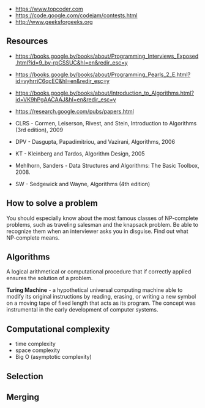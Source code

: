 - https://www.topcoder.com
- https://code.google.com/codejam/contests.html
- http://www.geeksforgeeks.org

Resources
--------------------
- https://books.google.by/books/about/Programming_Interviews_Exposed.html?id=9_by-rpCSSUC&hl=en&redir_esc=y
- https://books.google.by/books/about/Programming_Pearls_2_E.html?id=vyhrriC6qcEC&hl=en&redir_esc=y
- https://books.google.by/books/about/Introduction_to_Algorithms.html?id=VK9hPgAACAAJ&hl=en&redir_esc=y
- https://research.google.com/pubs/papers.html

- CLRS - Cormen, Leiserson, Rivest, and Stein, Introduction to Algorithms (3rd edition), 2009
- DPV - Dasgupta, Papadimitriou, and Vazirani, Algorithms, 2006
- KT - Kleinberg and Tardos, Algorithm Design, 2005
- Mehlhorn, Sanders - Data Structures and Algorithms: The Basic Toolbox, 2008.
- SW - Sedgewick and Wayne, Algorithms (4th edition)

How to solve a problem
-----------------------

You should especially know about the most famous classes of NP-complete problems, such as traveling salesman and the knapsack problem. Be able to recognize them when an interviewer asks you in disguise. Find out what NP-complete means.
 

Algorithms 
-------------

A logical arithmetical or computational procedure that if correctly applied ensures the solution of a problem.

**Turing Machine** - a hypothetical universal computing machine able to modify its original instructions by reading, erasing, or writing a new symbol on a moving tape of fixed length that acts as its program. The concept was instrumental in the early development of computer systems.

Computational complexity
------------------------
- time complexity
- space complexity
- Big O (asymptotic complexity)


Selection
--------------

Merging
--------------